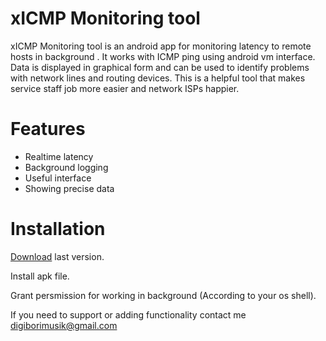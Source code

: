 

# xICMP Monitoring tool

xICMP Monitoring tool is an android app for monitoring latency to remote hosts in background .
It works with ICMP ping using android vm interface. Data is displayed in graphical form and can be used to identify problems with network lines and routing devices. 
This is a helpful tool that makes service staff job more easier and network ISPs happier.



# Features

  - Realtime latency
  - Background logging
  - Useful interface
  - Showing precise data
  
  
  
# Installation
[Download](https://github.com/digiborimusik/xDSL-Monitoring-tool/releases/tag/xDSLmt) last version.

Install apk file.

Grant persmission for working in background (According to your os shell).

  
If you need to support or adding functionality contact me digiborimusik@gmail.com
